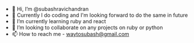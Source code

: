 - 👋 Hi, I’m @subashravichandran
- 👀 Currently I do coding and I'm looking forward to do the same in future
- 🌱 I’m currently learning ruby and react
- 💞️ I’m looking to collaborate on any projects on ruby or python
- 📫 How to reach me - waytosubash@gmail.com
